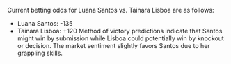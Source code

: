 Current betting odds for Luana Santos vs. Tainara Lisboa are as follows: 
- Luana Santos: -135
- Tainara Lisboa: +120
Method of victory predictions indicate that Santos might win by submission while Lisboa could potentially win by knockout or decision. The market sentiment slightly favors Santos due to her grappling skills.